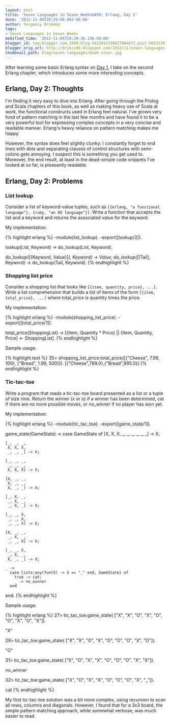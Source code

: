 ```yaml
---
layout: post
title: 'Seven Languages in Seven Weeks&#58; Erlang, Day 2'
date: '2012-11-04T20:29:00.002-08:00'
author: Yevgeniy Brikman
tags:
- Seven Languages in Seven Weeks
modified_time: '2012-11-04T20:29:36.156-08:00'
blogger_id: tag:blogger.com,1999:blog-5422014336627804072.post-5833130757249896035
blogger_orig_url: http://brikis98.blogspot.com/2012/11/seven-languages-in-seven-weeks-erlang_4.html
thumbnail_path: blog/seven-languages/book-cover.jpg
---
```


After learning some basic Erlang syntax on [Day 
1](http://www.ybrikman.com/writing/2012/11/04/seven-languages-in-seven-weeks-erlang/), 
I take on the second Erlang chapter, which introduces some more interesting 
concepts. 

## Erlang, Day 2: Thoughts 

I'm finding it very easy to dive into Erlang. After going through the Prolog 
and Scala chapters of this book, as well as making heavy use of Scala at work, 
the functional constructs used in Erlang feel natural. I've grown very fond of 
pattern matching in the last few months and have found it to be a very 
powerful tool for expressing complex concepts in a very concise and readable 
manner. Erlang's heavy reliance on pattern matching makes me happy. 

However, the syntax does feel slightly clunky: I constantly forget to end 
lines with dots and separating clauses of control structures with semi-colons 
gets annoying. I suspect this is something you get used to. Moreover, the end 
result, at least in the dead-simple code snippets I've looked at so far, is 
pleasantly readable. 

## Erlang, Day 2: Problems 

### List lookup 

Consider a list of keyword-value tuples, such as 
`[{erlang, "a functional language"}, {ruby, "an OO language"}]`. Write a 
function that accepts the list and a keyword and returns the associated value 
for the keyword. 

My implementation: 

{% highlight erlang %}
-module(list_lookup).
-export([lookup/2]).
 
lookup(List, Keyword) -> do_lookup(List, Keyword).
 
do_lookup([{Keyword, Value}|_], Keyword) -> Value;
do_lookup([_|Tail], Keyword) -> do_lookup(Tail, Keyword).
{% endhighlight %}

### Shopping list price 

Consider a shopping list that looks like 
`[{item, quantity, price}, ...]`. Write a list comprehension that builds a 
list of items of the form `[{item, total_price}, ...]` where total_price is 
quantity times the price. 

My implementation: 

{% highlight erlang %}
-module(shopping_list_price).
-export([total_price/1]).

total_price(ShoppingList) -> [{Item, Quantity * Price} || {Item, Quantity, Price} <- ShoppingList].
{% endhighlight %}

Sample usage: 

{% highlight text %}
35> shopping_list_price:total_price([{"Cheese", 7.99, 100}, {"Bread", 1.99, 500}]).
[{"Cheese",799.0},{"Bread",995.0}]
{% endhighlight %}

### Tic-tac-toe 
 
Write a program that reads a tic-tac-toe board presented as a list or a 
tuple of size nine. Return the winner (x or o) if a winner has been 
determined, cat if there are no more possible moves, or no_winner if no player 
has won yet. 

My implementation: 

{% highlight erlang %}
-module(tic_tac_toe).
-export([game_state/1]).
 
game_state(GameState) -> 
  case GameState of 
    [X, X, X, 
     _, _, _, 
     _, _, _] -> X;
   
    [_, _, _, 
     X, X, X, 
     _, _, _] -> X;
   
    [_, _, _, 
     _, _, _, 
     X, X, X] -> X;
   
    [X, _, _, 
     X, _, _, 
     X, _, _] -> X;
   
    [_, X, _, 
     _, X, _, 
     _, X, _] -> X;
   
    [_, _, X, 
     _, _, X, 
     _, _, X] -> X;
   
    [X, _, _, 
     _, X, _, 
     _, _, X] -> X;
   
    [_, _, X, 
     _, X, _, 
     X, _, _] -> X;
   
    _ -> 
      case lists:any(fun(X) -> X == "_" end, GameState) of
        true -> cat;
        _ -> no_winner
      end
  end.
{% endhighlight %}

Sample usage: 

{% highlight erlang %}
27> tic_tac_toe:game_state(
["X", "X", "O", 
 "X", "O", "O", 
 "X", "O", "X"]).
 
"X"
 
29> tic_tac_toe:game_state(
["X", "X", "O", 
 "X", "O", "O", 
 "O", "X", "O"]).
 
"O"
 
 
31> tic_tac_toe:game_state(
["X", "O", "X", 
 "X", "O", "O", 
 "O", "X", "X"]).
 
no_winner
 
32> tic_tac_toe:game_state(
["X", "O", "X", 
 "X", "O", "O", 
 "O", "X", "_"]).
 
cat
{% endhighlight %}

My first tic-tac-toe solution was a bit more complex, using recursion to scan 
all rows, columns and diagonals. However, I found that for a 3x3 board, the 
simple pattern matching approach, while somewhat verbose, was much easier to 
read. 
